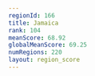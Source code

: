 ```yaml
---
regionId: 166
title: Jamaica
rank: 104
meanScore: 68.92
globalMeanScore: 69.25
numRegions: 220
layout: region_score
---
```

